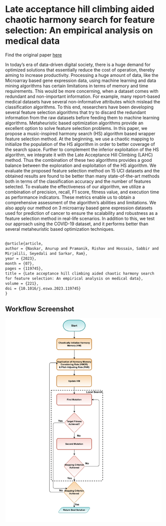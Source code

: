 
# Late acceptance hill climbing aided chaotic harmony search for feature selection: An empirical analysis on medical data

 Find the original paper [here](https://www.sciencedirect.com/science/article/pii/S0957417423002464)


In today’s era of data-driven digital society, there is a huge demand for optimized solutions that essentially reduce the cost of operation, thereby aiming to increase productivity. Processing a huge amount of data, like the Microarray based gene expression data, using machine learning and data mining algorithms has certain
limitations in terms of memory and time requirements. This would be more concerning, when a dataset comes with redundant and non-important information. For example, many report-based medical datasets have several non-informative attributes which mislead the classification algorithms. To this end, researchers have been
developing several feature selection algorithms that try to discard the redundant information from the raw datasets before feeding them to machine learning algorithms. Metaheuristic based optimization algorithms provide an excellent option to solve feature selection problems. In this paper, we propose a music-inspired harmony search (HS) algorithm based wrapper feature selection method. At the beginning, we use a chaotic mapping to initialize the population of the HS algorithm in order to better coverage of the search space. Further to complement the inferior exploitation of the HS algorithm, we integrate it with the Late Acceptance Hill Climbing (LAHC) method. Thus the combination of these two algorithms provides a good balance between the exploration and exploitation of the HS algorithm. We evaluate the proposed feature selection method on 15 UCI datasets and the obtained results are found to be better than many state-of-the-art methods both in terms of the classification accuracy and the number of features selected. To evaluate the effectiveness of our algorithm, we utilize a combination of precision, recall, F1 score, fitness value, and execution time as performance indicators.
These metrics enable us to obtain a comprehensive assessment of the algorithm’s abilities and limitations. We also apply our method on 3 microarray based gene expression datasets used for prediction of cancer to ensure the scalability and robustness as a feature selection method in real-life scenarios. In addition to this, we test our approach using the COVID-19 dataset, and it performs better than several metaheuristic based optimization
techniques.









## 

#### 

```http
@article{article,
author = {Naskar, Anurup and Pramanik, Rishav and Hossain, Sabbir and Mirjalili, Seyedali and Sarkar, Ram},
year = {2023},
month = {07},
pages = {119745},
title = {Late acceptance hill climbing aided chaotic harmony search for feature selection: An empirical analysis on medical data},
volume = {221},
doi = {10.1016/j.eswa.2023.119745}
}
```







## Workflow Screenshot

![Workflow Screenshot](https://github.com/anurup123/HS_LAHC/blob/main/Harmony%20Serch.drawio-1.png)



